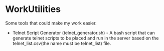 # WorkUtilities
Some tools that could make my work easier.

- Telnet Script Generator (telnet_generator.sh) - A bash script that can generate telnet scripts to be placed and run in the server based on the telnet_list.csv(the name must be telnet_list) file. 
